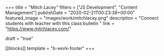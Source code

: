 +++
title = "Mitch Lacey"
filters = ["JS Development", "Content Management"]
publishDate = "2020-02-21T00:23:38+00:00"
featured_image = "images/work/mitchlacey.png"
description = "Connect students with teacher with this class bulletin "
link = "https://www.mitchlacey.com/"

draft = "true"

[[blocks]]
template = "b-work-footer"
+++